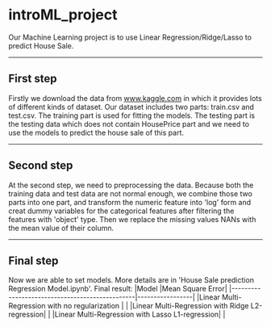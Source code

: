 # introML_project
Our Machine Learning project is to use Linear Regression/Ridge/Lasso to predict House Sale.

---
## First step
Firstly we download the data from www.kaggle.com in which it provides lots of different kinds of dataset. 
Our dataset includes two parts: train.csv and test.csv. The training part is used for fitting the models. The testing part is the testing data which does not contain HousePrice part and we need to use the models to predict the house sale of this part.

---
## Second step
At the second step, we need to preprocessing the data. Because both the training data and test data are not normal enough, we combine those two parts into one part, and transform the numeric feature into 'log' form and creat dummy variables for the categorical features after filtering the features with 'object' type. Then we replace the missing values NANs with the mean value of their column.

---
## Final step
Now we are able to set models. More details are in 'House Sale prediction Regression Model.ipynb'.
Final result:
|Model                                           |Mean Square Error|
|------------------------------------------------|-----------------|
|Linear Multi-Regression with no regularization  |                 |
|Linear Multi-Regression with Ridge L2-regression|                 |
|Linear Multi-Regression with Lasso L1-regression|                 |

